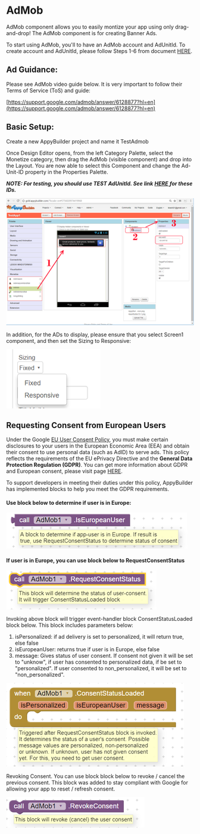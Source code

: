 # AdMob

AdMob component allows you to easily montize your app using only drag-and-drop! The AdMob component is for creating Banner Ads. 

To start using AdMob, you'll to have an AdMob account and AdUnitId. To create account and AdUnitId, please follow Steps 1-6 from document [HERE](https://quickappninja.zendesk.com/hc/en-us/articles/115000826865-How-to-create-Banner-Admob-Ad-unit-ID-?mobile_site=true). 

## Ad Guidance:

Please see AdMob video guide below. It is very important to follow their Terms of Service \(ToS\) and guide:

[https://support.google.com/admob/answer/6128877?hl=en](https://support.google.com/admob/answer/6128877?hl=en)

## Basic Setup:

Create a new AppyBuilder project and name it TestAdmob

Once Design Editor opens, from the left Category Palette, select the Monetize category, then drag the AdMob \(visible component\)  and drop into the Layout. You are now able to select this Component and change the Ad-Unit-ID property in the Properties Palette. 

_**NOTE: For testing, you should use TEST AdUnitId. See link**_  [_**HERE**_ ](https://developers.google.com/admob/android/test-ads) _**for these IDs.**_ 

![](../../../.gitbook/assets/bookadmob1%20%282%29.png)

In addition, for the ADs to display, please ensure that you select Screen1 component, and then set the Sizing to Responsive:

![](../../../.gitbook/assets/book-admob-responsive%20%281%29.png)

##  Requesting Consent from European Users

Under the Google [EU User Consent Policy](https://www.google.com/about/company/consentstaging.html), you must make certain disclosures to your users in the European Economic Area \(EEA\) and obtain their consent to use personal data \(such as AdID\) to serve ads. This policy reflects the requirements of the EU ePrivacy Directive and the **General Data Protection Regulation \(GDPR\)**. You can get more information about GDPR and European consent, please visit page [HERE](https://developers.google.com/admob/android/eu-consent).

To support developers in meeting their duties under this policy, AppyBuilder has implemented blocks to help you meet the GDPR requirements.

#### Use block below to determine if user is in Europe:

![](../../../.gitbook/assets/image%20%284%29.png)

#### If user is in Europe, you can use block below to RequestConsentStatus

![](../../../.gitbook/assets/image%20%2858%29.png)

  
Invoking above block will trigger event-handler block ConsentStatusLoaded block below. This block includes parameters below: 

1. isPersonalized: if ad delivery is set to personalized, it will return true, else false
2. isEuropeanUser: returns true if user is in Europe, else false
3. message: Gives status of user consent. If consent not given it will be set to "unknow", if user has consented to personalized data, if be set to "personalized". If user consented to non\_personalized, it will be set to "non\_personalized". 

![](../../../.gitbook/assets/image%20%281%29.png)

  
Revoking Consent. You can use block block below to revoke / cancel the previous consent. This block was added to stay compliant with Google for allowing your app to reset / refresh consent.

![](../../../.gitbook/assets/image%20%2865%29.png)

